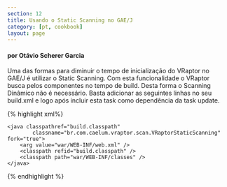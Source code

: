 ```yaml
---
section: 12
title: Usando o Static Scanning no GAE/J
category: [pt, cookbook]
layout: page
---
```


<h4>por Otávio Scherer Garcia</h4>

Uma das formas para diminuir o tempo de inicialização do VRaptor no GAE/J é utilizar o Static Scanning. Com esta funcionalidade o VRaptor busca pelos componentes no tempo de build. Desta forma o Scanning Dinâmico não é necessário.
Basta adicionar as seguintes linhas no seu build.xml e logo após incluir esta task como dependência da task update.

{% highlight xml%}
<target name="vraptor-scanning" depends="compile">
    <path id="build.classpath">
        <fileset dir="war/WEB-INF/lib" includes="*.jar" />
    </path>

    <java classpathref="build.classpath" 
            classname="br.com.caelum.vraptor.scan.VRaptorStaticScanning" fork="true">
        <arg value="war/WEB-INF/web.xml" />
        <classpath refid="build.classpath" />
        <classpath path="war/WEB-INF/classes" />
    </java>
</target>
{% endhighlight %}
